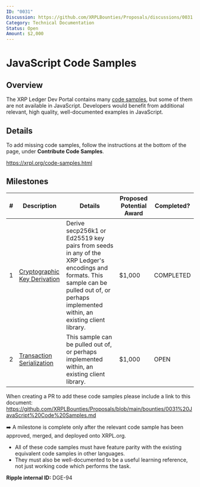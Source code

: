 ```yaml
---
ID: "0031"
Discussion: https://github.com/XRPLBounties/Proposals/discussions/0031
Category: Technical Documentation
Status: Open
Amount: $2,000
---
```


# JavaScript Code Samples

## Overview

The XRP Ledger Dev Portal contains many [code samples](https://xrpl.org/code-samples.html), but some of them are not available in JavaScript. Developers would benefit from additional relevant, high quality, well-documented examples in JavaScript.

## Details

To add missing code samples, follow the instructions at the bottom of the page, under **Contribute Code Samples**.

https://xrpl.org/code-samples.html

## Milestones

| # | Description | Details | Proposed Potential Award | Completed? |
| --- | --- | --- | --- | --- |
| 1 | [Cryptographic Key Derivation](https://github.com/XRPLF/xrpl-dev-portal/tree/master/content/_code-samples/key-derivation) | Derive secp256k1 or Ed25519 key pairs from seeds in any of the XRP Ledger's encodings and formats. This sample can be pulled out of, or perhaps implemented within, an existing client library. | $1,000 | COMPLETED |
| 2 | [Transaction Serialization](https://github.com/XRPLF/xrpl-dev-portal/tree/master/content/_code-samples/tx-serialization) |  This sample can be pulled out of, or perhaps implemented within, an existing client library. | $1,000 | OPEN |

When creating a PR to add these code samples please include a link to this document: 
https://github.com/XRPLBounties/Proposals/blob/main/bounties/0031%20JavaScript%20Code%20Samples.md

➡️ A milestone is complete only after the relevant code sample has been approved, merged, and deployed onto XRPL.org.
- All of these code samples must have feature parity with the existing equivalent code samples in other languages. 
- They must also be well-documented to be a useful learning reference, not just working code which performs the task.

**Ripple internal ID:** DGE-94
